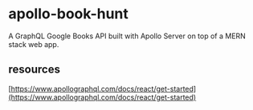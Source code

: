 # apollo-book-hunt

A GraphQL Google Books API built with Apollo Server on top of a MERN stack web app.

## resources

[https://www.apollographql.com/docs/react/get-started](https://www.apollographql.com/docs/react/get-started)